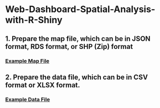# Web-Dashboard-Spatial-Analysis-with-R-Shiny

## 1. Prepare the map file, which can be in JSON format, RDS format, or SHP (Zip) format
### [Example Map File](https://github.com/LouuRey/Web-Dashboard-Spatial-Analysis-with-R-Shiny/blob/main/dataku.xlsx)
## 2. Prepare the data file, which can be in CSV format or XLSX format.
### [Example Data File](https://github.com/LouuRey/Web-Dashboard-Spatial-Analysis-with-R-Shiny/blob/main/dataku.xlsx)
